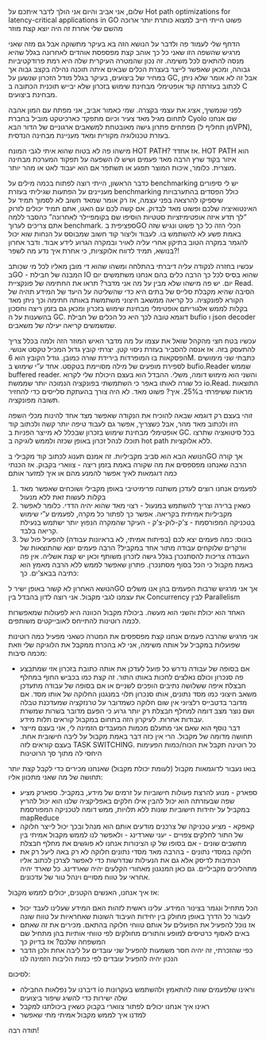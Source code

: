 שלום, אני אביב והיום אני הולך לדבר איתכם על
Hot path optimizations for latency-critical applications in GO
פשוט הייתי חייב למצוא כותרת יותר ארוכה מהשם שלי אחרת זה היה יוצא קצת מוזר

הדחף שלי לעמוד פה ולדבר על הנושא הזה בא בעיקר מתשוקה אבל גם מזה שאני מרגיש שהשפה הזו שאני כל כך אוהב קצת מפספסת אוהדים לאחרונה בגלל שהיא מנסה להתאים לכל משימה. זה נכון שהמטרה העיקרית שלה היא רמת פרודקטיביות גבוהה, ומכאן שאפשר לייצר בעצרת הכלים שבאים איתה תוכנה נהילה בקצב גבוה אך במחיר של ביצועים, בעיקר בגלל מודל הזכרון שנשען על GC, אבל זה לא אומר שלא ניתן לכתוב בעזרתה קוד אופטימלי מבחינת שימוש בזכרון שלא יבייש תוכנית הכתובה ב C מבחינת ביצועים.

לפני שנמשיך, אציג את עצמי בקצרה. שמי כאמור אביב, אני מפתח עם המון אהבה לתחום מגיל מאד צעיר וכיום מתפקד כארכיטקט מוביל בחברת Cyolo שם אנחנו מפתחים פתרון גישה מאובטחת למשאבים ארגוניים של הדור הבא (מן תחליף לVPN), בעזרת טכנולוגיה מקורית ומאד מעניינת מבחינה הנדסית.

מישהו פה לא בטוח שהוא איתי לגבי המונח HOT PATH?
אז אחדד. HOT PATH הוא איזור בקוד שרץ הרבה מאד פעמים ושיש לו השפעה על תפקוד המערכת מבחינה מוצרית. כלומר, איכות המוצר תפגע או תשתפר אם הוא יעבוד לאט או מהר יותר.

כדבר הראשון, הייתי רוצה לפתוח בכמה מילים על benchmarking
יש לי סיפורים מעניינים על הפתעות שגיליתי בעזרת benchmarking כולל הפסדים בהתערבויות שיספיקו להרצאה בפני עצמה, אז רק אומר שמאד חשוב לא לסמוך תמיד על האינטואיציה שלכם ופשוט מאד לבדוק. אם קשה לכם עם האגו, אתם תמיד יכולים לזרוק “לך תדע איזה אופטימיזציות סטטיות הוסיפו שם בקומפיילר לאחרונה” כהסבר ללמה אתם צריכים לערוך benchmark.
ספציפית בGO הכלי הזה כל כך פשוט ונגיש שזה באמת פשע לא להשתמש בו. לעבוד וליצור קוד חשוב שמבוסס על הנחות שוא יכול להגמר במקרה הטוב בתיקון אחרי עליה לאויר ובמקרה הגרוע לידע אבוד. ודבר אחרון בנושא, תמיד לדווח אלוקציות, כי אחרת איך נדע מה לשפר?!

עכשיו בחזרה לנקודה עליה דיברתי בהתלחה ומשהו שהוא די מובן מאליו לכל מי שכותב בGO - המבנה של חבילת IO שהוא בסיס לכל כך הרבה כלים בהם אנחנו משתמשים יום יום.
יש פה מישהו שלא מבין על מה אני מדבר?
תראו את החתימה של פונקציית Read.
הסיבה שהיא מקבלת סלייס של בתים היא כדי שהשליטה על היעד של המידע תהיה של הקורא לפונקציה.
כל קריאה ממשאב חיצוני משתמשת באותה חתימה וכך ניתן מאד בקלות לממש אלגוריתם אופטימלי מבחינת שימוש בזכרון ומכאן גם בזמן ריצה וחסכון בהשענות על ה GC.
דוגמא טובה לכך היא כל הכלים של חבילת bufio ו json decoder שמשמשים קריאה יעילה של משאבים.

עכשיו בטח חצי מהקהל שואל את עצמו על מה מדבר האיש המוזר הזה ולמה בכלל צריך להתעסק בזה. אז אנסה להסביר בעזרת ניסוי קטן. יצרתי קובץ גדול המכיל טקסט אנושי. הפסקאות בו המופרדות בירידת שורה כמובן. גודל הקובץ הוא 6M. כתבתי שני מימושים לספירת מופעים של מילה מסויימת בטקסט. אחד ע”י שימוש ב bufio.Reader שממש buffered reader. והשני הוא מימוש דומה, משלי. ההבדל הוא בעצם היכולת שלי לקרוא כל שורה לאותו באפר כי השתמשתי בפונקציה הנמוכה יותר שממשת io.Read. התוצאות מראות ששיפרתי ב25%. איך? פשוט מאד. לא היה צורך בהעתקת סלייסים כדי להחזיר תשובה מפונקציה.

זוהי בעצם רק דוגמא שבאה להוכיח את הנקודה שאפשר מצד אחד להינות מכלי השפה הזו ולכתוב מאד מהר, אבל כשצריך,
אפשר גם לעבוד טיפה יותר קשה ולכתוב קוד אופטימלי מבחינת שימוש בזכרון שבכלל לא מייצר הפניות ב GC.
בכל סיטואציה שתרצו תוכלו לנהל זכרון באופן שכזה ולממש לוגיקה ב hot path ללא אלוקציות.

הנושא הבא הוא סביב מקביליות. זה אמנם תענוג לכתוב קוד מקבילי בGO אך קורה הרבה שאנחנו מפספסים את מה שקורה באמת בזמן ריצה - צווארי בקבוק. אז הכנתי כמה דוגמאות לאיך אפשר להמנע מהם או איך למזער אותם

1. לפעמים אנחנו רוצים לעדכן משתנה פרימיטיבי באופן מקבילי ושוכחים שאפשר מאד בקלות לעשות זאת ללא מנעול
2. כשאין ברירה וצריך להשתמש במנעול - רצוי מאד שהוא יהיה הדדי. כלומר לאפשר מקביליות אמיתית בקריאה. אפשר כך לפתור כל מקרה, לפעמים ע”י שימוש בטכניקה המפורסמת - צ’ק-לוק-צ’ק - העיקר שהמקרה הנפוץ יותר ישתמש בנעילת קריאה בלבד.
3. בונוס: כמה פעמים יצא לכם (בפיתוח אמיתי, לא בראיונות עבודה) להפעיל פול של וורקרים שלוקחים עבודה מתור אחד במקביל? הרבה פעמים יוצא שהתוצאות של העבודה צריכות להסתנכרן בגלל גישה לזכרון משותף וכאן יש קצת אשליה. אין פה באמת מקבול כי הכל בסוף מסתנכרן. פתרון שאפשר לממש ללא הרבה מאמץ הוא כתיבה בבאצ’ים. כך:

הנושא האחרון לא קשור באופן ישיר לGO אך אני מרגיש שרבות הפעמים בהן אנו משלים את עצמנו לגבי מקבול.
אני רוצה לדון בהבדל בין
Concurrency
לבין
Parallelism

האחד הוא יכולת והשני הוא מעשה.
ביכולת מקבול הכוונה היא לפעולות שמאפשרות לכמה רוטינות להתייחס לאובייקטים משותפים.

אני מרגיש שהרבה פעמים אנחנו קצת מפספסים את המטרה
כשאני מפעיל כמה רוטינות שפועלות במקביל על אותה משימה, אני לא בהכרח ממקבל את הלוגיקה שלי וזאת מכמה סיבות:
- אם בסופה של עבודה נדרש כל פועל לעדכן את אותה כתובת בזכרון אזי שמתבצע פה סנכרון וכולם נאלצים לחכות באותו התור. זה קצת כמו בכביש החוף במחלף חבצלת איפה ששלושה נתיבים הופכים לשניים או אם בסופה של עבודה מתעדכן משאב חיצוני כמו מסד נתונים, אותו סנכרון תלוי במנגנון החלוקה של אותו מסד. אם מדובר בדטבייס רלציוני אין שום חלוקה כשמדובר על טרנזקציה שמעדכנת טבלה ושם נוצר מצב דומה למחלף חבצלת רק יותר גרוע כי הפעם מדובר בשרות שמשרת עבודות אחרות. לעיקרון הזה בתחום במקבול קוראים תלות מידע.
- דבר נוסף הוא שאם אני מתעלם מכמות המעבדים הזמינה לי, אני בעצם מייצר תחושה מדומה של מקבול. הרי אין כזה דבר באמת מקבול על ליבה חישובית אחת. בעצם קוראים לזה TASK SWITCHING. כל רוטינה תקבל את הכוח/כמות הפעימות היחסי לה מתוך סך הרוטינות

בואו נעבור לדוגמאות מקבול (לעומת יכולת מקבול) שאנחנו מכירים כדי לקבל קצת יותר תחושה של מה שאני מתכוון אליו:
- ספארק - מנוע להרצת פעולות חישוביות על זרמים של מידע, במקביל. ספארק מציע שפה שבעזרתה הוא יכול להבין אילו חלקים באפליקציה שלנו הוא יכול להריץ במקביל על יחידות חישוביות שונות ללא תלויות, ממש דומה לטכניקה המפורסמת mapReduce
- קאפקא - מציע טכניקה של צרכנים מודעים אותם הוא מנהל ובכך יכול לייצר חלוקה של התור לחלקים צפויים - יעני שארדינג - ולאפשר לנו לממש מקבול אמיתי בין מחשבים שונים - אם בסופו של קו הצינורות אנחנו לא פוגשים את מחלף חבצלת
- חלוקה במסדי נתונים - בהרבה מאד מסדי נתונים חלוקה לא רק באה ליעל רק את הכתיבות לדיסק אלא גם את הנעילות שנדרשות כדי לאפשר לצרכן לכתוב אליו מתהליכים מקביליים. גם כאן המנגנון מאחורי הקלעים יהיה שארדינג. כל שארד יהיה אחראי על טווח מסויים וינהל טור של עדכונים.

אז איך אנחנו, האנשים הקטנים, יכולים לממש מקבול:
- הכל מתחיל ונגמר בצינור המידע. עלינו ראשית לזהות האם המידע שעלינו לעבד יכול לעבור כל הדרך באופן מחולק בין יחידות העיבוד השונות שאחראיות על טווח שונה
- אז נוכל להפעיל את הפועלים על אותם טווחי חלוקה בהתאם. מכירים את זה שאתם באים לאסוף כרטיסים למופע והתורים מחולקים לפי טווחי אותיות בהן מתחיל שם המשפחה שלכם? אז בדיוק כך
- כפי שהזכרתי, זה יהיה חסר משמעות להפעיל שני עובדים על ליבה אחת ולכן הדבר הנכון יהיה להפעיל עובדים לפי כמות הליבות הזמינה לנו

לסיכום:
- דיברנו על נפלאות החבילה io וראינו שלפעמים שווה להתאמץ ולהשתמש בעקרונות שלה ישירות כדי להשיג שיפור ביצועים
- ראינו איך אנחנו יכולים לפתור צווארי בקבוק כשאין ביכולתנו למקבל
- למדנו איך לממש מקבול אמיתי מתי שאפשר

תודה רבה!
